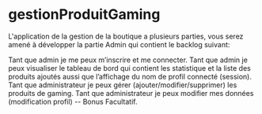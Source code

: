 # gestionProduitGaming

L'application de la gestion de la boutique a plusieurs parties, vous serez amené à développer la partie Admin qui contient le backlog suivant:

Tant que admin je me peux m’inscrire et me connecter.
Tant que admin je peux visualiser le tableau de bord qui contient les statistique et la liste des produits ajoutés aussi que l’affichage du nom de profil connecté (session).
Tant que administrateur je peux gérer (ajouter/modifier/supprimer) les produits de gaming.
Tant que administrateur je peux modifier mes données (modification profil) -- Bonus Facultatif.

